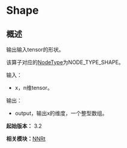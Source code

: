 # Shape

## 概述

输出输入tensor的形状。

该算子对应的[NodeType](_n_n_rt_v20.md#nodetype)为NODE_TYPE_SHAPE。

输入：

- x，n维tensor。

输出：

- output，输出x的维度，一个整型数组。

**起始版本：** 3.2

**相关模块：**[NNRt](_n_n_rt_v20.md)
